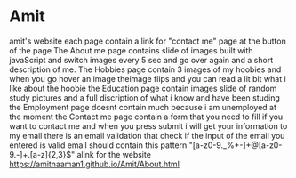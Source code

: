 # Amit
amit's website
each page contain a link for "contact me" page at the button of the page
The About me page contains slide of images built with javaScript and switch images every 5 sec and go over again and a short description of me.
The Hobbies page contain 3 images of my hoobies and when you go hover an image theimage flips and you can read a lit bit what i like about the hoobie
the Education page contain images slide of random study pictures and a full discription of what i know and have been studing
the Employment page doesnt contain much because i am unemployed at the moment 
the Contact me page contain a form that you need to fill if you want to contact me and when you press submit i will get your information to my email
there is an email validation that check if the input of the email you entered is valid email should contain this pattern "[a-z0-9._%+-]+@[a-z0-9.-]+\.[a-z]{2,3}$"
alink for the website https://amitnaaman1.github.io/Amit/About.html
